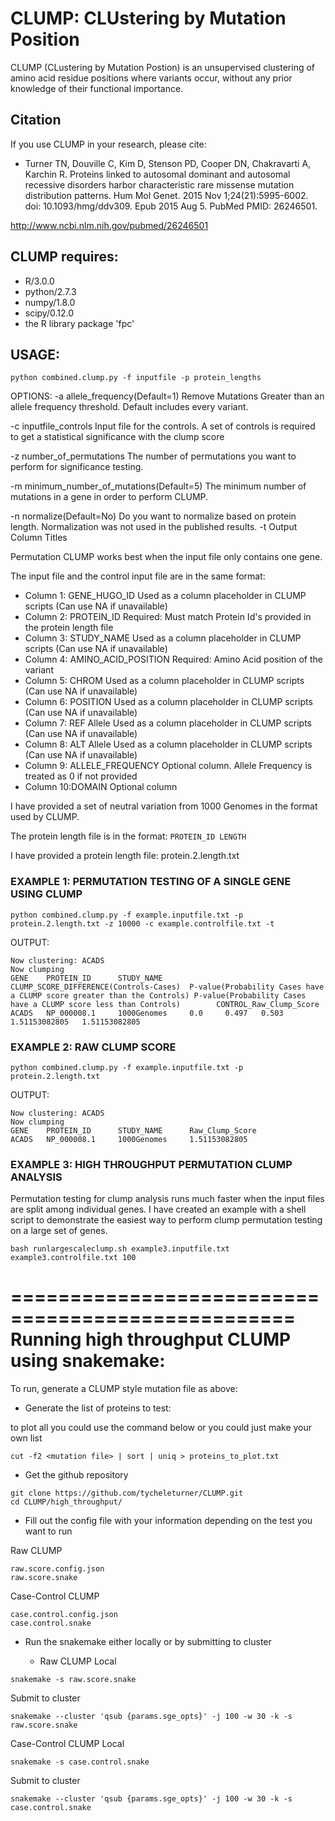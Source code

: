 # CLUMP: CLUstering by Mutation Position

CLUMP (CLustering by Mutation Postion) is an unsupervised clustering of amino acid residue positions where variants occur, without any prior knowledge of their functional importance.

## Citation
If you use CLUMP in your research, please cite:
* Turner TN, Douville C, Kim D, Stenson PD, Cooper DN, Chakravarti A, Karchin R. Proteins linked to autosomal dominant and autosomal recessive disorders harbor characteristic rare missense mutation distribution patterns. Hum Mol Genet. 2015 Nov 1;24(21):5995-6002. doi: 10.1093/hmg/ddv309. Epub 2015 Aug 5. PubMed PMID: 26246501.

http://www.ncbi.nlm.nih.gov/pubmed/26246501

## CLUMP requires: 
* R/3.0.0
* python/2.7.3
* numpy/1.8.0
* scipy/0.12.0
* the R library package 'fpc'


## USAGE:

```
python combined.clump.py -f inputfile -p protein_lengths 
```
OPTIONS:
-a allele_frequency(Default=1)
   Remove Mutations Greater than an allele frequency threshold. Default includes every variant.
   
-c inputfile_controls
   Input file for the controls. A set of controls is required to get a statistical significance with the clump score
 

-z number_of_permutations 
   The number of permutations you want to perform for significance testing. 


-m minimum_number_of_mutations(Default=5) 
   The minimum number of mutations in a gene in order to perform CLUMP.

-n normalize(Default=No)
   Do you want to normalize based on protein length. Normalization was not used in the published results.
-t Output Column Titles

Permutation CLUMP works best when the input file only contains one gene.

The input file and the control input file are in the same format:


* Column 1: GENE_HUGO_ID 	       Used as a column placeholder in CLUMP scripts (Can use NA if unavailable)
* Column 2: PROTEIN_ID 	       Required: Must match Protein Id's provided in the protein length file
* Column 3: STUDY_NAME 	       Used as a column placeholder in CLUMP scripts (Can use NA if unavailable)
* Column 4: AMINO_ACID_POSITION  Required: Amino Acid position of the variant
* Column 5: CHROM 	       Used as a column placeholder in CLUMP scripts (Can use NA if unavailable)
* Column 6: POSITION 	       Used as a column placeholder in CLUMP scripts (Can use NA if unavailable)
* Column 7: REF Allele	       Used as a column placeholder in CLUMP scripts (Can use NA if unavailable)
* Column 8: ALT Allele	       Used as a column placeholder in CLUMP scripts (Can use NA if unavailable)
* Column 9: ALLELE_FREQUENCY     Optional column. Allele Frequency is treated as 0 if not provided
* Column 10:DOMAIN	       Optional column

I have provided a set of neutral variation from 1000 Genomes in the format used by CLUMP.

The protein length file is in the format:
```PROTEIN_ID LENGTH```

I have provided a protein length file: protein.2.length.txt


### EXAMPLE 1:  PERMUTATION TESTING OF A SINGLE GENE USING CLUMP

```
python combined.clump.py -f example.inputfile.txt -p protein.2.length.txt -z 10000 -c example.controlfile.txt -t 
```

OUTPUT:

```
Now clustering: ACADS
Now clumping
GENE    PROTEIN_ID      STUDY_NAME      CLUMP_SCORE_DIFFERENCE(Controls-Cases)  P-value(Probability Cases have a CLUMP score greater than the Controls) P-value(Probability Cases have a CLUMP score less than Controls)        CONTROL_Raw_Clump_Score
ACADS   NP_000008.1     1000Genomes     0.0     0.497   0.503   1.51153082805   1.51153082805
```

### EXAMPLE 2: RAW CLUMP SCORE

```
python combined.clump.py -f example.inputfile.txt -p protein.2.length.txt
```

OUTPUT:

```
Now clustering: ACADS
Now clumping
GENE    PROTEIN_ID      STUDY_NAME      Raw_Clump_Score
ACADS   NP_000008.1     1000Genomes     1.51153082805
``` 

### EXAMPLE 3: HIGH THROUGHPUT PERMUTATION CLUMP ANALYSIS

Permutation testing for clump analysis runs much faster when the input files are split among individual genes. I have created an example with a shell script to demonstrate the easiest way to perform clump permutation testing on a large set of genes.

```
bash runlargescaleclump.sh example3.inputfile.txt example3.controlfile.txt 100
```

==================================================
Running high throughput CLUMP using snakemake:
==================================================

To run, generate a CLUMP style mutation file as above:

* Generate the list of proteins to test: 

to plot all you could use the command below or you could just make your own list
```
cut -f2 <mutation file> | sort | uniq > proteins_to_plot.txt
```

* Get the github repository 

```
git clone https://github.com/tycheleturner/CLUMP.git
cd CLUMP/high_throughput/
```

* Fill out the config file with your information depending on the test you want to run 

Raw CLUMP 
```
raw.score.config.json 
raw.score.snake
```

Case-Control CLUMP 
```
case.control.config.json 
case.control.snake
```

* Run the snakemake either locally or by submitting to cluster

	* Raw CLUMP
Local

```
snakemake -s raw.score.snake
```

Submit to cluster

```
snakemake --cluster 'qsub {params.sge_opts}' -j 100 -w 30 -k -s raw.score.snake
```

Case-Control CLUMP
Local

```
snakemake -s case.control.snake
```

Submit to cluster

```
snakemake --cluster 'qsub {params.sge_opts}' -j 100 -w 30 -k -s case.control.snake
```

